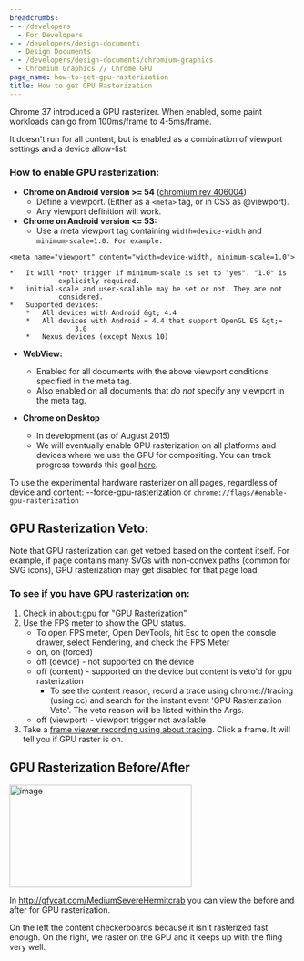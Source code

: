 ```yaml
---
breadcrumbs:
- - /developers
  - For Developers
- - /developers/design-documents
  - Design Documents
- - /developers/design-documents/chromium-graphics
  - Chromium Graphics // Chrome GPU
page_name: how-to-get-gpu-rasterization
title: How to get GPU Rasterization
---
```


Chrome 37 introduced a GPU rasterizer. When enabled, some paint workloads can go
from 100ms/frame to 4-5ms/frame.

It doesn't run for all content, but is enabled as a combination of viewport
settings and a device allow-list.

### How to enable GPU rasterization:

*   **Chrome on Android version &gt;= 54** ([chromium rev
            406004](https://bugs.chromium.org/p/chromium/issues/detail?id=591179#c16))
    *   Define a viewport. (Either as a `<meta>` tag, or in CSS as
                @viewport).
    *   Any viewport definition will work.
*   **Chrome on Android version &lt;= 53:**
    *   Use a meta viewport tag containing `width=device-width` and
                `minimum-scale=1.0. For example:`

```none
<meta name="viewport" content="width=device-width, minimum-scale=1.0">
```

    *   It will *not* trigger if minimum-scale is set to "yes". "1.0" is
                explicitly required.
    *   initial-scale and user-scalable may be set or not. They are not
                considered.
    *   Supported devices:
        *   All devices with Android &gt; 4.4
        *   All devices with Android = 4.4 that support OpenGL ES &gt;=
                    3.0
        *   Nexus devices (except Nexus 10)

*   **WebView:**
    *   Enabled for all documents with the above viewport conditions
                specified in the meta tag.
    *   Also enabled on all documents that *do not* specify any viewport
                in the meta tag.

*   **Chrome on Desktop**
    *   In development (as of August 2015)
    *   We will eventually enable GPU rasterization on all platforms and
                devices where we use the GPU for compositing. You can track
                progress towards this goal [here](http://crbug.com/419521).

To use the experimental hardware rasterizer on all pages, regardless of device
and content: --force-gpu-rasterization or
`chrome://flags/#enable-gpu-rasterization`

## GPU Rasterization Veto:

Note that GPU rasterization can get vetoed based on the content itself. For
example, if page contains many SVGs with non-convex paths (common for SVG
icons), GPU rasterization may get disabled for that page load.

### To see if you have GPU rasterization on:

1.  Check in about:gpu for "GPU Rasterization"
2.  Use the FPS meter to show the GPU status.
    *   To open FPS meter, Open DevTools, hit Esc to open the console
                drawer, select Rendering, and check the FPS Meter
    *   on, on (forced)
    *   off (device) - not supported on the device
    *   off (content) - supported on the device but content is veto'd
                for gpu rasterization
        *   To see the content reason, record a trace using
                    chrome://tracing (using cc) and search for the instant event
                    'GPU Rasterization Veto'. The veto reason will be listed
                    within the Args.
    *   off (viewport) - viewport trigger not available
3.  Take a [frame viewer recording using about
            tracing](http://www.chromium.org/developers/how-tos/trace-event-profiling-tool/frame-viewer).
            Click a frame. It will tell you if GPU raster is on.

## GPU Rasterization Before/After

[<img alt="image"
src="/developers/design-documents/chromium-graphics/how-to-get-gpu-rasterization/gpuraster.png"
height=180 width=320>](http://gfycat.com/MediumSevereHermitcrab)

In <http://gfycat.com/MediumSevereHermitcrab> you can view the before and after
for GPU rasterization.

On the left the content checkerboards because it isn't rasterized fast enough.
On the right, we raster on the GPU and it keeps up with the fling very well.
